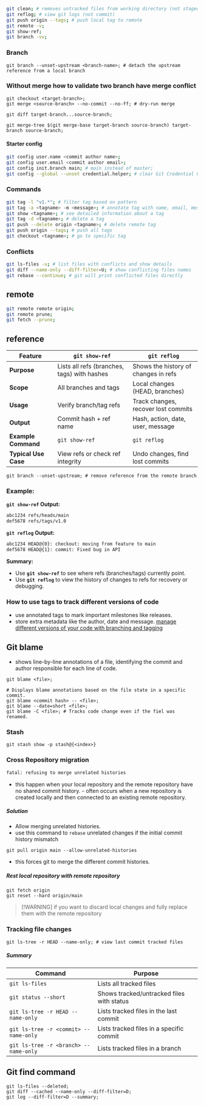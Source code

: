 ```bash
git clean; # removes untracked files from working directory (not staged, committed, ignored)
git reflog; # view git logs (not commit)
git push origin --tags; # push local tag to remote
git remote -v;
git show-ref;
git branch -vv;
```

### Branch
```shell
git branch --unset-upstream <branch-name>; # detach the upstream reference from a local branch
```

### Without merge how to validate two branch have merge conflict
```shell
git checkout <target-branch>;
git merge <source-branch> --no-commit --no-ff; # dry-run merge

git diff target-branch...source-branch;

git merge-tree $(git merge-base target-branch source-branch) target-branch source-branch;

```
#### Starter config
```bash
git config user.name <commit author name>;
git config user.email <commit author email>;
git config init.branch main; # main instead of master;
git config --global --unset credential.helper; # clear Git Credential Cache
```
### Commands
```bash
git tag -l "v1.*"; # filter tag based on pattern
git tag -a <tagname> -m <message>; # annotate tag with name, email, message
git show <tagname>; # see detailed information about a tag
git tag -d <tagname>; # delete a tag
git push --delete origin <tagname>; # delete remote tag
git push origin --tags; # push all tags
git checkout <tagname>; # go to specific tag
```
### Conflicts
```bash
git ls-files -u; # list files with conflicts and show details
git diff --name-only --diff-filter=U; # show conflicting files names
git rebase --continue; # git will print conflicted files directly
```
## remote
```bash
git remote remote origin;
git remote prune;
git fetch --prune;
```
## reference

| **Feature**          | **`git show-ref`**                          | **`git reflog`**                     |
| -------------------- | ------------------------------------------- | ------------------------------------ |
| **Purpose**          | Lists all refs (branches, tags) with hashes | Shows the history of changes in refs |
| **Scope**            | All branches and tags                       | Local changes (HEAD, branches)       |
| **Usage**            | Verify branch/tag refs                      | Track changes, recover lost commits  |
| **Output**           | Commit hash + ref name                      | Hash, action, date, user, message    |
| **Example Command**  | `git show-ref`                              | `git reflog`                         |
| **Typical Use Case** | View refs or check ref integrity            | Undo changes, find lost commits      |
```shell
git branch --unset-upstream; # remove reference from the remote branch
```
### Example:

**`git show-ref` Output:**
```bash
abc1234 refs/heads/main
def5678 refs/tags/v1.0
```

**`git reflog` Output:**
```bash
abc1234 HEAD@{0}: checkout: moving from feature to main
def5678 HEAD@{1}: commit: Fixed bug in API
```

**Summary:**
- Use **`git show-ref`** to see where refs (branches/tags) currently point.
- Use **`git reflog`** to view the history of changes to refs for recovery or debugging. 

### How to use tags to track different versions of code
- use annotated tags to mark important milestones like releases.
- store extra metadata like the author, date and message.
[manage different versions of your code with branching and tagging](https://www.linkedin.com/advice/3/how-can-you-manage-different-versions-your-code-branching)


## Git blame
- shows line-by-line annotations of a file, identifying the commit and author responsible for each line of code.

```shell
git blame <file>;

# Displays blame annotations based on the file state in a specific commit.
git blame <commit hash> -- <file>;
git blame --date=short <file>;
git blame -C <file>; # Tracks code change even if the fiel was renamed.
```

### Stash
```shell
git stash show -p stash@{<index>}
```

### Cross Repository migration

```txt
fatal: refusing to merge unrelated histories
```
- this happen when your local repository and the remote repository have no shared commit history. - often occurs when a new repository is created locally and then connected to an existing remote repository.
##### Solution 
- Allow merging unrelated histories.
- use this command to `rebase` unrelated changes if the initial commit history mismatch
```shell
git pull origin main --allow-unrelated-histories
```
- this forces git to merge the different commit histories.
##### Rest local repository with remote repository
```shell
git fetch origin
git reset --hard origin/main
```
> [!WARNING] if you want to discard local changes and fully replace them with the remote repository

### Tracking file changes
```shell
git ls-tree -r HEAD --name-only; # view last commit tracked files
```

##### **Summary**

| Command                               | Purpose                                   |
| ------------------------------------- | ----------------------------------------- |
| `git ls-files`                        | Lists all tracked files                   |
| `git status --short`                  | Shows tracked/untracked files with status |
| `git ls-tree -r HEAD --name-only`     | Lists tracked files in the last commit    |
| `git ls-tree -r <commit> --name-only` | Lists tracked files in a specific commit  |
| `git ls-tree -r <branch> --name-only` | Lists tracked files in a branch           |
## Git find command
```shell
git ls-files --deleted;
git diff --cached --name-only --diff-filter=D;
git log --diff-filter=D --summary;
```